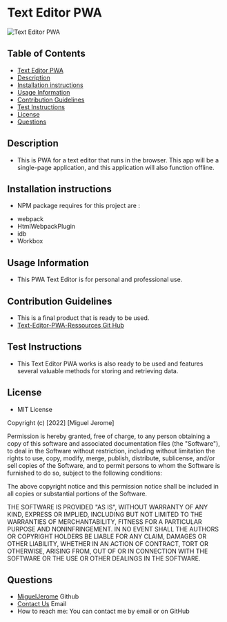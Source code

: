 # Text Editor PWA
![Text Editor PWA]( ) 

## Table of Contents
* [Text Editor PWA](#Text-Editor-PWA)
* [Description](#Description)
* [Installation instructions](#Installation-instructions)
* [Usage Information](#Usage-Information)
* [Contribution Guidelines](#Contribution-Guidelines)
* [Test Instructions](#Test-Instructions)
* [License](#License)
* [Questions](#Questions)

## Description
* This is PWA for a text editor that runs in the browser. This app will be a single-page application, and this application will also function offline.

## Installation instructions
+ NPM package requires for this project are :
* webpack
* HtmlWebpackPlugin
* idb
* Workbox


## Usage Information
* This PWA Text Editor is for personal and professional use.

## Contribution Guidelines
* This is a final product that is ready to be used.
* [Text-Editor-PWA-Ressources Git Hub](https://github.com/MiguelJerome/Social-Network-Api)

## Test Instructions
* This Text Editor PWA works is also ready to be used and features several valuable methods for storing and retrieving data.


## License
* MIT License

Copyright (c) [2022] [Miguel Jerome]

Permission is hereby granted, free of charge, to any person obtaining a copy
of this software and associated documentation files (the "Software"), to deal
in the Software without restriction, including without limitation the rights
to use, copy, modify, merge, publish, distribute, sublicense, and/or sell
copies of the Software, and to permit persons to whom the Software is
furnished to do so, subject to the following conditions:

The above copyright notice and this permission notice shall be included in all
copies or substantial portions of the Software.

THE SOFTWARE IS PROVIDED "AS IS", WITHOUT WARRANTY OF ANY KIND, EXPRESS OR
IMPLIED, INCLUDING BUT NOT LIMITED TO THE WARRANTIES OF MERCHANTABILITY,
FITNESS FOR A PARTICULAR PURPOSE AND NONINFRINGEMENT. IN NO EVENT SHALL THE
AUTHORS OR COPYRIGHT HOLDERS BE LIABLE FOR ANY CLAIM, DAMAGES OR OTHER
LIABILITY, WHETHER IN AN ACTION OF CONTRACT, TORT OR OTHERWISE, ARISING FROM,
OUT OF OR IN CONNECTION WITH THE SOFTWARE OR THE USE OR OTHER DEALINGS IN THE
SOFTWARE.

## Questions
* [MiguelJerome](https://github.com/MiguelJerome/) Github
* [Contact Us](mailto:2001326@collegelacite.ca) Email
* How to reach me: You can contact me by email or on GitHub